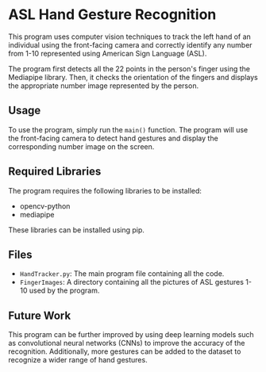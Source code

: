 # ASL Hand Gesture Recognition

This program uses computer vision techniques to track the left hand of an individual using the front-facing camera and correctly identify any number from 1-10 represented using American Sign Language (ASL).

The program first detects all the 22 points in the person's finger using the Mediapipe library. Then, it checks the orientation of the fingers and displays the appropriate number image represented by the person.

## Usage

To use the program, simply run the `main()` function. The program will use the front-facing camera to detect hand gestures and display the corresponding number image on the screen.

## Required Libraries

The program requires the following libraries to be installed:

- opencv-python
- mediapipe

These libraries can be installed using pip.

## Files

- `HandTracker.py`: The main program file containing all the code.
- `FingerImages`: A directory containing all the pictures of ASL gestures 1-10 used by the program.

## Future Work

This program can be further improved by using deep learning models such as convolutional neural networks (CNNs) to improve the accuracy of the recognition. Additionally, more gestures can be added to the dataset to recognize a wider range of hand gestures.
